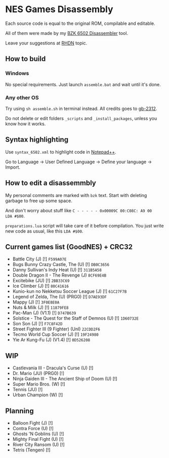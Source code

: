 # NES Games Disassembly

Each source code is equal to the original ROM, compilable and editable.

All of them were made by my [BZK 6502 Disassembler](https://github.com/cyneprepou4uk/BZK-6502-Disassembler) tool.

Leave your suggestions at [RHDN](https://www.romhacking.net/forum/index.php?topic=32220.0) topic.



## How to build

### Windows

No special requirements. Just launch `assemble.bat` and wait until it's done.

### Any other OS

Try using `sh assemble.sh` in terminal instead. All credits goes to [gb-2312](https://github.com/gb-2312).

Do not delete or edit folders `_scripts` and `_install_packages`, unless you know how it works.



## Syntax highlighting

Use `syntax_6502.xml` to highlight code in [Notepad++](https://notepad-plus-plus.org/).

Go to Language -> User Defined Language -> Define your language -> Import.



## How to edit a disassemmbly

My personal comments are marked with `bzk` text. Start with deleting garbage to free up some space.

And don't worry about stuff like `C - - - - - 0x00009C 00:C08C: A9 00     LDA #$00`.

`preparations.lua` script will take care of it before compilation. You just write new code as usual, like this `LDA #$00`.



## Current games list (GoodNES) + CRC32
* Battle City (J) [!] `F599A07E`
* Bugs Bunny Crazy Castle, The (U) [!] `DB0C3656`
* Danny Sullivan's Indy Heat (U) [!] `311B5A58`
* Double Dragon II - The Revenge (J) `8CF69E4B`
* Excitebike (JU) [!] `2BB33C69`
* Ice Climber (J) [!] `80C41616`
* Kunio-kun no Nekketsu Soccer League (J) [!] `61C27F7B`
* Legend of Zelda, The (U) (PRG0) [!] `D7AE93DF`
* Mappy (J) [!] `3F0E8E0A`
* Nuts & Milk (J) [!] `11879FE8`
* Pac-Man (J) (V1.1) [!] `D747B639`
* Solstice - The Quest for the Staff of Demnos (U) [!] `1D60732E`
* Son Son (J) [!] `F7C8F42D`
* Street Fighter III (9 Fighter) (Unl) `22CDD2F6`
* Tecmo World Cup Soccer (J) [!] `19F24980`
* Yie Ar Kung-Fu (J) (V1.4) [!] `0D526208`



## WIP
* Castlevania III - Dracula's Curse (U) [!]
* Dr. Mario (JU) (PRG0) [!]
* Ninja Gaiden III - The Ancient Ship of Doom (U) [!]
* Super Mario Bros. (W) [!]
* Tennis (JU) [!]
* Urban Champion (W) [!]



## Planning
* Balloon Fight (J) [!]
* Contra Force (U) [!]
* Ghosts 'N Goblins (U) [!]
* Mighty Final Fight (U) [!]
* River City Ransom (U) [!]
* Tetris (Tengen) [!]
